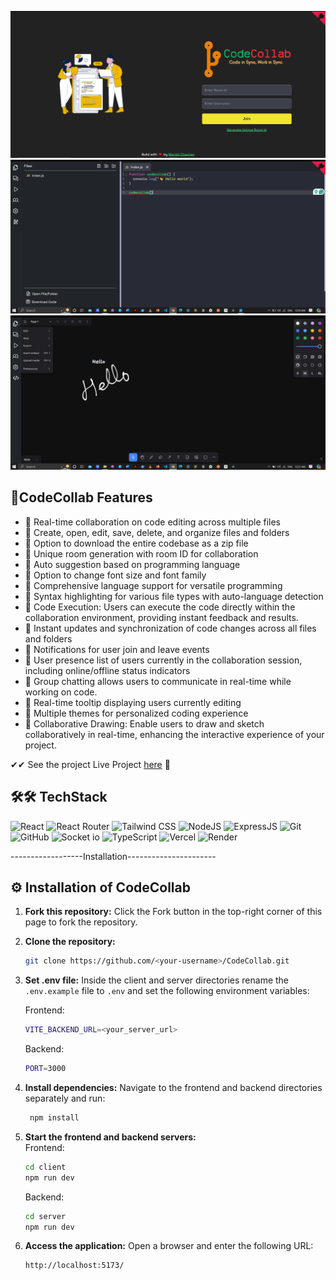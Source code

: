 ![Preview-1](https://github.com/Manishchauhan7/sampleimg/blob/main/pre2.png)
![Preview-2](https://github.com/Manishchauhan7/sampleimg/blob/main/preview2.png)
![Preview-3](https://github.com/Manishchauhan7/sampleimg/blob/main/tdraing.png)


## 📌CodeCollab Features

-   📌 Real-time collaboration on code editing across multiple files
-   📌 Create, open, edit, save, delete, and organize files and folders
-   📌 Option to download the entire codebase as a zip file
-   📌 Unique room generation with room ID for collaboration
-   📌 Auto suggestion based on programming language
-   📌 Option to change font size and font family
-   📌 Comprehensive language support for versatile programming
-   📌 Syntax highlighting for various file types with auto-language detection
-   📌 Code Execution: Users can execute the code directly within the collaboration environment, providing instant feedback and results.
-   📌 Instant updates and synchronization of code changes across all files and folders
-   📌 Notifications for user join and leave events
-   📌 User presence list of users currently in the collaboration session, including online/offline status indicators
-   📌 Group chatting allows users to communicate in real-time while working on code.
-   📌 Real-time tooltip displaying users currently editing
-   📌 Multiple themes for personalized coding experience
-   📌 Collaborative Drawing: Enable users to draw and sketch collaboratively in real-time, enhancing the interactive experience of your project.

✔✔ See the project Live Project [here](https://my-code-collabs.vercel.app/) 📌





  ## 🛠🛠 TechStack

![React](https://img.shields.io/badge/React-20232A?style=for-the-badge&logo=react&logoColor=61DAFB)
![React Router](https://img.shields.io/badge/React_Router-CA4245?style=for-the-badge&logo=react-router&logoColor=white)
![Tailwind CSS](https://img.shields.io/badge/Tailwind_CSS-38B2AC?style=for-the-badge&logo=tailwind-css&logoColor=white)
![NodeJS](https://img.shields.io/badge/Node.js-43853D?style=for-the-badge&logo=node.js&logoColor=white)
![ExpressJS](https://img.shields.io/badge/Express.js-404D59?style=for-the-badge)
![Git](https://img.shields.io/badge/GIT-E44C30?style=for-the-badge&logo=git&logoColor=white)
![GitHub](https://img.shields.io/badge/GitHub-100000?style=for-the-badge&logo=github&logoColor=white)
![Socket io](https://img.shields.io/badge/Socket.io-ffffff?style=for-the-badge)
![TypeScript](https://img.shields.io/badge/TypeScript-007ACC?style=for-the-badge&logo=typescript&logoColor=white)
![Vercel](https://img.shields.io/badge/Vercel-000000?style=for-the-badge&logo=vercel&logoColor=white)
![Render](https://img.shields.io/badge/Render-000000?style=for-the-badge&logo=render&logoColor=white)



------------------Installation----------------------



## ⚙️ Installation of CodeCollab

1. **Fork this repository:** Click the Fork button in the top-right corner of this page to fork the repository.
2. **Clone the repository:**
    ```bash
    git clone https://github.com/<your-username>/CodeCollab.git
    ```
3. **Set .env file:**
   Inside the client and server directories rename the `.env.example` file to `.env` and set the following environment variables:

    Frontend:

    ```bash
    VITE_BACKEND_URL=<your_server_url>
    ```

    Backend:

    ```bash
    PORT=3000
    ```

4. **Install dependencies:**
   Navigate to the frontend and backend directories separately and run:
    ```bash
     npm install
    ```
5. **Start the frontend and backend servers:**  
   Frontend:
    ```bash
    cd client
    npm run dev
    ```
    Backend:
    ```bash
    cd server
    npm run dev
    ```
6. **Access the application:**
   Open a browser and enter the following URL:
    ```bash
    http://localhost:5173/
    ```

